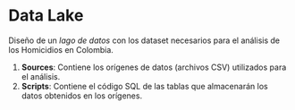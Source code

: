 # Data Lake
Diseño de un _lago de datos_ con los dataset necesarios para el análisis de los Homicidios en Colombia.

1. **Sources**: Contiene los orígenes de datos (archivos CSV) utilizados para el análisis.
2. **Scripts**: Contiene el código SQL de las tablas que almacenarán los datos obtenidos en los orígenes.

